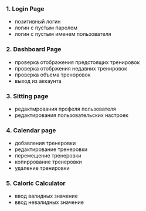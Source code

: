 ### 1. Login Page
- позитивный логин
- логин с пустым паролем
- логин с пустым именем пользователя
### 2. Dashboard Page
- проверка отображения предстоящих тренировок 
- проверка отобржения недавних тренировок
- проверка объема треноровок
- выход из аккаунта
### 3. Sitting page
- редактмрования профеля пользователя
- редактирования пользовательских настроек
### 4. Calendar page
- добавления тренеровки 
- редактирование тренеровки
- перемещение тренеровки
- копиррование тренеровки
- удаление тренировки
### 5. Caloric Calculator
- ввод валидных значение
- ввод невалидных значение
